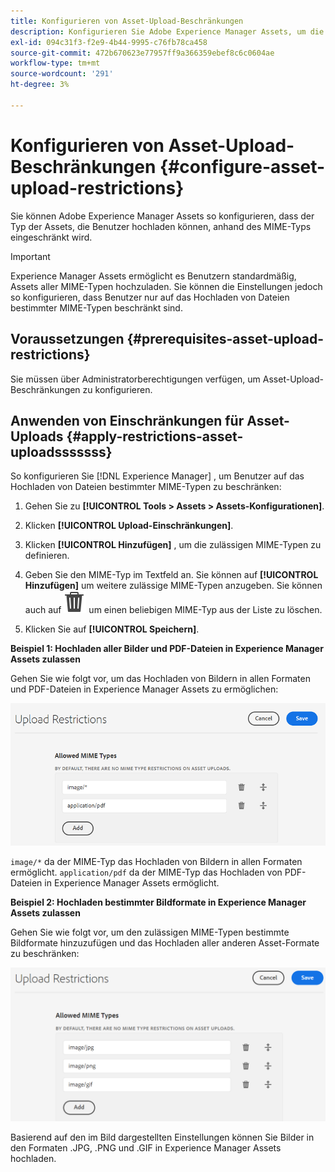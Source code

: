 ```yaml
---
title: Konfigurieren von Asset-Upload-Beschränkungen
description: Konfigurieren Sie Adobe Experience Manager Assets, um die Art der Assets zu beschränken, die Benutzer basierend auf dem MIME-Typ hochladen können. Dadurch wird verhindert, dass versehentlich unerwünschte und böswillige Dateien hochgeladen werden.
exl-id: 094c31f3-f2e9-4b44-9995-c76fb78ca458
source-git-commit: 472b670623e77957ff9a366359ebef8c6c0604ae
workflow-type: tm+mt
source-wordcount: '291'
ht-degree: 3%

---
```


# Konfigurieren von Asset-Upload-Beschränkungen {#configure-asset-upload-restrictions}

Sie können Adobe Experience Manager Assets so konfigurieren, dass der Typ der Assets, die Benutzer hochladen können, anhand des MIME-Typs eingeschränkt wird.

>[!IMPORTANT]
>
>Experience Manager Assets ermöglicht es Benutzern standardmäßig, Assets aller MIME-Typen hochzuladen. Sie können die Einstellungen jedoch so konfigurieren, dass Benutzer nur auf das Hochladen von Dateien bestimmter MIME-Typen beschränkt sind.

## Voraussetzungen {#prerequisites-asset-upload-restrictions}

Sie müssen über Administratorberechtigungen verfügen, um Asset-Upload-Beschränkungen zu konfigurieren.

## Anwenden von Einschränkungen für Asset-Uploads {#apply-restrictions-asset-uploadsssssss}

So konfigurieren Sie [!DNL Experience Manager] , um Benutzer auf das Hochladen von Dateien bestimmter MIME-Typen zu beschränken:

1. Gehen Sie zu **[!UICONTROL Tools > Assets > Assets-Konfigurationen]**.

1. Klicken **[!UICONTROL Upload-Einschränkungen]**.

1. Klicken **[!UICONTROL Hinzufügen]** , um die zulässigen MIME-Typen zu definieren.

1. Geben Sie den MIME-Typ im Textfeld an. Sie können auf **[!UICONTROL Hinzufügen]** um weitere zulässige MIME-Typen anzugeben. Sie können auch auf ![Löschsymbol](assets/delete-icon.svg) um einen beliebigen MIME-Typ aus der Liste zu löschen.

1. Klicken Sie auf **[!UICONTROL Speichern]**.

**Beispiel 1: Hochladen aller Bilder und PDF-Dateien in Experience Manager Assets zulassen**

Gehen Sie wie folgt vor, um das Hochladen von Bildern in allen Formaten und PDF-Dateien in Experience Manager Assets zu ermöglichen:

![Einschränkungen beim Asset-Upload](assets/asset-upload-restrictions.png)

`image/*` da der MIME-Typ das Hochladen von Bildern in allen Formaten ermöglicht. `application/pdf` da der MIME-Typ das Hochladen von PDF-Dateien in Experience Manager Assets ermöglicht.

**Beispiel 2: Hochladen bestimmter Bildformate in Experience Manager Assets zulassen**

Gehen Sie wie folgt vor, um den zulässigen MIME-Typen bestimmte Bildformate hinzuzufügen und das Hochladen aller anderen Asset-Formate zu beschränken:

![Asset-Einschränkungen](assets/asset-restrictions.png)

Basierend auf den im Bild dargestellten Einstellungen können Sie Bilder in den Formaten .JPG, .PNG und .GIF in Experience Manager Assets hochladen.
